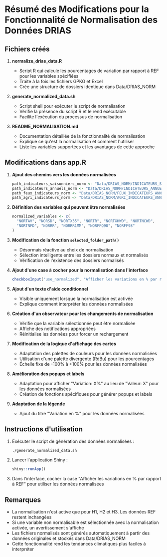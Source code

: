 # Résumé des Modifications pour la Fonctionnalité de Normalisation des Données DRIAS

## Fichiers créés

1. **normalize_drias_data.R**
   - Script R qui calcule les pourcentages de variation par rapport à REF pour les variables spécifiées
   - Traite à la fois les fichiers GPKG et Excel
   - Crée une structure de dossiers identique dans Data/DRIAS_NORM

2. **generate_normalized_data.sh**
   - Script shell pour exécuter le script de normalisation
   - Vérifie la présence du script R et le rend exécutable
   - Facilite l'exécution du processus de normalisation

3. **README_NORMALISATION.md**
   - Documentation détaillée de la fonctionnalité de normalisation
   - Explique ce qu'est la normalisation et comment l'utiliser
   - Liste les variables supportées et les avantages de cette approche

## Modifications dans app.R

1. **Ajout des chemins vers les données normalisées**
   ```r
   path_indicateurs_saisonniers_norm <- "Data/DRIAS_NORM/INDICATEURS_SAISONNIERS_ETE/Resultats/"
   path_indicateurs_annuels_norm <- "Data/DRIAS_NORM/INDICATEURS_ANNUELS_HORIZONS/Resultats/"
   path_feux_indicateurs_norm <- "Data/DRIAS_NORM/FEUX_INDICATEURS_ANNUELS_HORIZONS/Resultats/"
   path_agri_indicateurs_norm <- "Data/DRIAS_NORM/AGRI_INDICATEURS_ANNUELS_HORIZONS/Resultats/"
   ```

2. **Définition des variables qui peuvent être normalisées**
   ```r
   normalized_variables <- c(
     "NORTAV", "NORSD", "NORTX35", "NORTR", "NORTXHWD", "NORTNCWD", 
     "NORTNFD", "NORRR", "NORRR1MM", "NORFFQ98", "NORFF98"
   )
   ```

3. **Modification de la fonction `selected_folder_path()`**
   - Désormais réactive au choix de normalisation
   - Sélection intelligente entre les dossiers normaux et normalisés
   - Vérification de l'existence des dossiers normalisés

4. **Ajout d'une case à cocher pour la normalisation dans l'interface**
   ```r
   checkboxInput("use_normalized", "Afficher les variations en % par rapport à REF", value = FALSE)
   ```

5. **Ajout d'un texte d'aide conditionnel**
   - Visible uniquement lorsque la normalisation est activée
   - Explique comment interpréter les données normalisées

6. **Création d'un observateur pour les changements de normalisation**
   - Vérifie que la variable sélectionnée peut être normalisée
   - Affiche des notifications appropriées
   - Réinitialise les données pour forcer un rechargement

7. **Modification de la logique d'affichage des cartes**
   - Adaptation des palettes de couleurs pour les données normalisées
   - Utilisation d'une palette divergente (RdBu) pour les pourcentages
   - Échelle fixe de -100% à +100% pour les données normalisées

8. **Amélioration des popups et labels**
   - Adaptation pour afficher "Variation: X%" au lieu de "Valeur: X" pour les données normalisées
   - Création de fonctions spécifiques pour générer popups et labels

9. **Adaptation de la légende**
   - Ajout du titre "Variation en %" pour les données normalisées

## Instructions d'utilisation

1. Exécuter le script de génération des données normalisées :
   ```bash
   ./generate_normalized_data.sh
   ```

2. Lancer l'application Shiny :
   ```r
   shiny::runApp()
   ```

3. Dans l'interface, cocher la case "Afficher les variations en % par rapport à REF" pour utiliser les données normalisées

## Remarques

- La normalisation n'est active que pour H1, H2 et H3. Les données REF restent inchangées
- Si une variable non normalisable est sélectionnée avec la normalisation activée, un avertissement s'affiche
- Les fichiers normalisés sont générés automatiquement à partir des données originales et stockés dans Data/DRIAS_NORM
- Cette fonctionnalité rend les tendances climatiques plus faciles à interpréter 